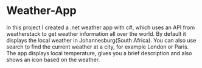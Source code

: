 # Weather-App

In this project I created a .net weather app with c#, which uses an API from weatherstack to get weather information all over the world.
By default it displays the local weather in Johannesburg(South Africa).
You can also use search to find the current weather at a city, for example London or Paris.
The app displays local temperature, gives you a brief description and also shows an icon based on the weather.
